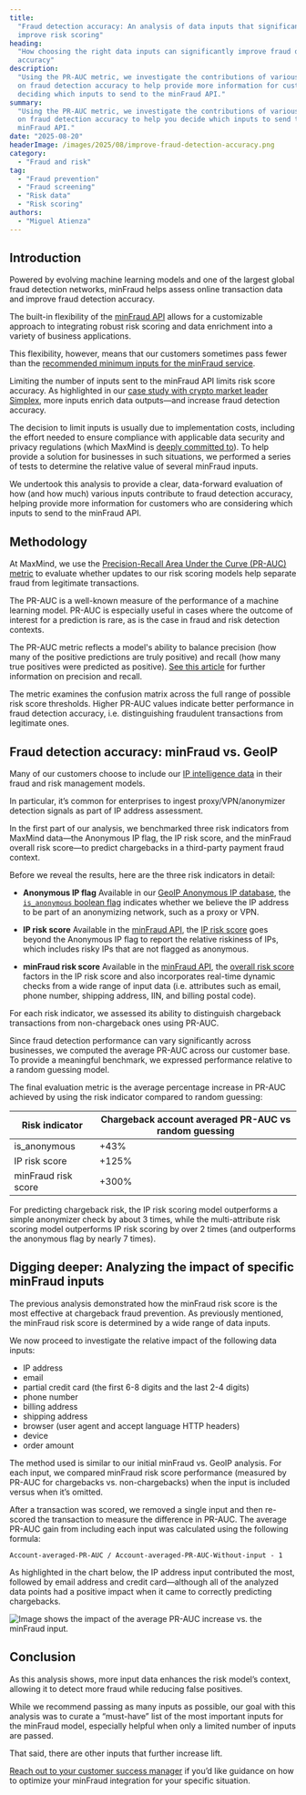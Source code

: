 ```yaml
---
title:
  "Fraud detection accuracy: An analysis of data inputs that significantly
  improve risk scoring"
heading:
  "How choosing the right data inputs can significantly improve fraud detection
  accuracy"
description:
  "Using the PR-AUC metric, we investigate the contributions of various inputs
  on fraud detection accuracy to help provide more information for customers
  deciding which inputs to send to the minFraud API."
summary:
  "Using the PR-AUC metric, we investigate the contributions of various inputs
  on fraud detection accuracy to help you decide which inputs to send to the
  minFraud API."
date: "2025-08-20"
headerImage: /images/2025/08/improve-fraud-detection-accuracy.png
category:
  - "Fraud and risk"
tag:
  - "Fraud prevention"
  - "Fraud screening"
  - "Risk data"
  - "Risk scoring"
authors:
  - "Miguel Atienza"
---
```


## Introduction

Powered by evolving machine learning models and one of the largest global fraud
detection networks, minFraud helps assess online transaction data and improve
fraud detection accuracy.

The built-in flexibility of the
[minFraud API](https://www.maxmind.com/en/solutions/fraud-prevention/for-platforms)
allows for a customizable approach to integrating robust risk scoring and data
enrichment into a variety of business applications.

This flexibility, however, means that our customers sometimes pass fewer than
the
[recommended minimum inputs for the minFraud service](https://support.maxmind.com/hc/en-us/articles/4407964824859-Pass-Inputs-to-minFraud#h_01GD1ECZX37JKW9DF69K5AXX7S).

Limiting the number of inputs sent to the minFraud API limits risk score
accuracy. As highlighted in our
[case study with crypto market leader Simplex](https://blog.maxmind.com/2021/08/simplex-uses-minfraud-data/),
more inputs enrich data outputs—and increase fraud detection accuracy.

The decision to limit inputs is usually due to implementation costs, including
the effort needed to ensure compliance with applicable data security and privacy
regulations (which MaxMind is
[deeply committed to](https://www.maxmind.com/en/company/commitment-to-security)).
To help provide a solution for businesses in such situations, we performed a
series of tests to determine the relative value of several minFraud inputs.

We undertook this analysis to provide a clear, data-forward evaluation of how
(and how much) various inputs contribute to fraud detection accuracy, helping
provide more information for customers who are considering which inputs to send
to the minFraud API.

## Methodology

At MaxMind, we use the
[Precision-Recall Area Under the Curve (PR-AUC) metric](https://coralogix.com/ai-blog/ultimate-guide-to-pr-auc-calculations-uses-and-limitations/)
to evaluate whether updates to our risk scoring models help separate fraud from
legitimate transactions.

The PR-AUC is a well-known measure of the performance of a machine learning
model. PR-AUC is especially useful in cases where the outcome of interest for a
prediction is rare, as is the case in fraud and risk detection contexts.

The PR-AUC metric reflects a model's ability to balance precision (how many of
the positive predictions are truly positive) and recall (how many true positives
were predicted as positive).
[See this article](https://towardsdatascience.com/precision-and-recall-88a3776c8007/)
for further information on precision and recall.

The metric examines the confusion matrix across the full range of possible risk
score thresholds. Higher PR-AUC values indicate better performance in fraud
detection accuracy, i.e. distinguishing fraudulent transactions from legitimate
ones.

## Fraud detection accuracy: minFraud vs. GeoIP

Many of our customers choose to include our
[IP intelligence data](https://www.maxmind.com/en/geoip-anonymous-ip-database)
in their fraud and risk management models.

In particular, it’s common for enterprises to ingest proxy/VPN/anonymizer
detection signals as part of IP address assessment.

In the first part of our analysis, we benchmarked three risk indicators from
MaxMind data—the Anonymous IP flag, the IP risk score, and the minFraud overall
risk score—to predict chargebacks in a third-party payment fraud context.

Before we reveal the results, here are the three risk indicators in detail:

- **Anonymous IP flag** Available in our
  [GeoIP Anonymous IP database](https://www.maxmind.com/en/geoip-anonymous-ip-database),
  the
  [`is_anonymous` boolean flag](https://dev.maxmind.com/geoip/docs/web-services/responses/#schema--response--traits__is_anonymous)
  indicates whether we believe the IP address to be part of an anonymizing
  network, such as a proxy or VPN.

- **IP risk score** Available in the
  [minFraud API](https://www.maxmind.com/en/solutions/fraud-prevention/overview),
  the
  [IP risk score](https://support.maxmind.com/hc/en-us/articles/30721692872603-IP-Risk-Score)
  goes beyond the Anonymous IP flag to report the relative riskiness of IPs,
  which includes risky IPs that are not flagged as anonymous.

- **minFraud risk score** Available in the
  [minFraud API](https://www.maxmind.com/en/solutions/fraud-prevention/overview),
  the
  [overall risk score](https://support.maxmind.com/hc/en-us/articles/4408382414235-Overall-Risk-Score)
  factors in the IP risk score and also incorporates real-time dynamic checks
  from a wide range of input data (i.e. attributes such as email, phone number,
  shipping address, IIN, and billing postal code).

For each risk indicator, we assessed its ability to distinguish chargeback
transactions from non-chargeback ones using PR-AUC.

Since fraud detection performance can vary significantly across businesses, we
computed the average PR-AUC across our customer base. To provide a meaningful
benchmark, we expressed performance relative to a random guessing model.

The final evaluation metric is the average percentage increase in PR-AUC
achieved by using the risk indicator compared to random guessing:

| **Risk indicator**  | **Chargeback account averaged PR-AUC vs random guessing** |
| ------------------- | --------------------------------------------------------- |
| is_anonymous        | +43%                                                      |
| IP risk score       | +125%                                                     |
| minFraud risk score | +300%                                                     |

For predicting chargeback risk, the IP risk scoring model outperforms a simple
anonymizer check by about 3 times, while the multi-attribute risk scoring model
outperforms IP risk scoring by over 2 times (and outperforms the anonymous flag
by nearly 7 times).

## Digging deeper: Analyzing the impact of specific minFraud inputs

The previous analysis demonstrated how the minFraud risk score is the most
effective at chargeback fraud prevention. As previously mentioned, the minFraud
risk score is determined by a wide range of data inputs.

We now proceed to investigate the relative impact of the following data inputs:

- IP address
- email
- partial credit card (the first 6-8 digits and the last 2-4 digits)
- phone number
- billing address
- shipping address
- browser (user agent and accept language HTTP headers)
- device
- order amount

The method used is similar to our initial minFraud vs. GeoIP analysis. For each
input, we compared minFraud risk score performance (measured by PR-AUC for
chargebacks vs. non-chargebacks) when the input is included versus when it’s
omitted.

After a transaction was scored, we removed a single input and then re-scored the
transaction to measure the difference in PR-AUC. The average PR-AUC gain from
including each input was calculated using the following formula:

`Account-averaged-PR-AUC / Account-averaged-PR-AUC-Without-input - 1`

As highlighted in the chart below, the IP address input contributed the most,
followed by email address and credit card—although all of the analyzed data
points had a positive impact when it came to correctly predicting chargebacks.

![Image shows the impact of the average PR-AUC increase vs. the minFraud input.](/images/2025/08/average-pr-auc-increase-minfraud-inputs.png)

## Conclusion

As this analysis shows, more input data enhances the risk model’s context,
allowing it to detect more fraud while reducing false positives.

While we recommend passing as many inputs as possible, our goal with this
analysis was to curate a “must-have” list of the most important inputs for the
minFraud model, especially helpful when only a limited number of inputs are
passed.

That said, there are other inputs that further increase lift.

[Reach out to your customer success manager](mailto:customersuccess@maxmind.com)
if you’d like guidance on how to optimize your minFraud integration for your
specific situation.
